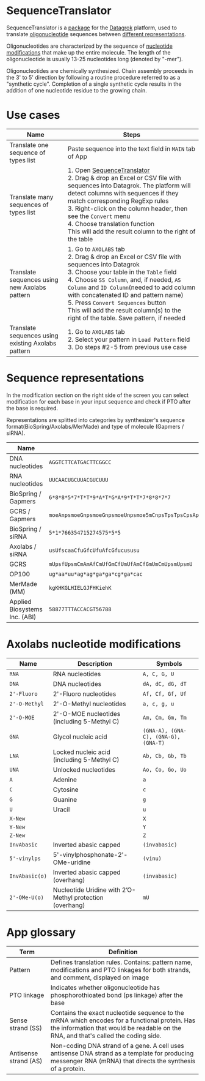# SequenceTranslator

SequenceTranslator is a [package](https://datagrok.ai/help/develop/develop#packages) for
the [Datagrok](https://datagrok.ai) platform, used to translate [oligonucleotide](https://en.wikipedia.org/wiki/Oligonucleotide) 
sequences between [different representations](https://github.com/datagrok-ai/public/tree/master/packages/SequenceTranslator#sequence-representations).

Oligonucleotides are characterized by the sequence of [nucleotide modifications](https://github.com/datagrok-ai/public/tree/master/packages/SequenceTranslator#axolabs-nucleotide-modifications) that make up the entire molecule. 
The length of the oligonucleotide is usually 13-25 nucleotides long (denoted by "-mer").

Oligonucleotides are chemically synthesized. Chain assembly proceeds in the 3' to 5' direction by following a routine
procedure referred to as a "synthetic cycle".
Completion of a single synthetic cycle results in the addition of one nucleotide residue to the growing chain.

# Use cases
| Name |  Steps  |
|---|---|
| Translate one sequence of types list | Paste sequence into the text field in `MAIN` tab of App |
| Translate many sequences of types list | 1. Open [SequenceTranslator](https://public.datagrok.ai/apps/Sequencetranslator/) <br/>2. Drag & drop an Excel or CSV file with sequences into Datagrok. The platform will detect columns with sequences if they match corresponding RegExp rules <br/>3. Right-click on the column header, then see the `Convert` menu <br/>4. Choose translation function <br/>This will add the result column to the right of the table|
| Translate sequences using new Axolabs pattern | 1. Go to `AXOLABS` tab <br/>2. Drag & drop an Excel or CSV file with sequences into Datagrok <br/>3. Choose your table in the `Table` field <br/>4. Choose `SS Column`, and, if needed, `AS Column` and `ID Column`(needed to add column with concatenated ID and pattern name) <br/>5. Press `Convert Sequences` button  <br/>This will add the result column(s) to the right of the table. Save pattern, if needed|
| Translate sequences using existing Axolabs pattern | 1. Go to `AXOLABS` tab <br/>2. Select your pattern in `Load Pattern` field <br/>3. Do steps #2-5 from previous use case |

# Sequence representations 

In the modification section on the right side of the screen you can select modification for each base in your input sequence
and check if PTO after the base is required.

Representations are splitted into categories by synthesizer's sequence format(BioSpring/Axolabs/MerMade) and type of molecule (Gapmers / siRNA). 

| Name | Example | Regular expression |
|---|---|---|
| DNA nucleotides | `AGGTCTTCATGACTTCGGCC` | `^[ATGC]{10,}$` |
| RNA nucleotides | `UUCAACUGCUUACGUCUUU` | `^[AUGC]{10,}$` |
| BioSpring / Gapmers | `6*8*8*5*7*T*T*9*A*T*G*A*9*T*T*7*8*8*7*7` | `^[*56789ATGC]{30,}$` |
| GCRS / Gapmers | `moeAnpsmoeGnpsmoeGnpsmoeUnpsmoe5mCnpsTpsTpsCpsApsTpsGpsApsCpsTpsTpsmoe5mCnpsmoeGnpsmoeGnpsmoe5mCnpsmoe5mC` | `^(?=.*moe)(?=.*5mC)(?=.*ps){30,}` |
| BioSpring / siRNA | `5*1*766354715274575*5*5` | `^[*1-8]{30,}$` |
| Axolabs / siRNA | `usUfscaaCfuGfcUfuAfcGfucususu` | `^[fsACGUacgu]{20,}$` |
| GCRS | `mUpsfUpsmCmAmAfCmUfGmCfUmUfAmCfGmUmCmUpsmUpsmU` | `^[fmpsACGU]{30,}$` |
| OP100 | `ug*aa*uu*ag*ag*ga*ga*cg*ga*cac` | `^[acgu*]{10,}$` |
| MerMade (MM) | `kgKHKGLHIELGJFHKiehK` | `^[IiJjKkLlEeFfGgHhQq]{10,}$` |
| Applied Biosystems Inc. (ABI) | `58877TTTACCACGT56788` | `^[5678ATGC]{10,}$` |

# Axolabs nucleotide modifications
| Name | Description | Symbols |
|---|---|---|
| `RNA` | RNA nucleotides | `A, C, G, U` |
| `DNA` | DNA nucleotides | `dA, dC, dG, dT` |
| `2'-Fluoro` | 2'-Fluoro nucleotides | `Af, Cf, Gf, Uf` |
| `2'-O-Methyl` | 2'-O-Methyl nucleotides | `a, c, g, u` |
| `2'-O-MOE` | 2'-O-MOE nucleotides (including 5-Methyl C) | `Am, Cm, Gm, Tm` |
| `GNA` | Glycol nucleic acid | `(GNA-A), (GNA-C), (GNA-G), (GNA-T)` |
| `LNA` | Locked nucleic acid (including 5-Methyl C) | `Ab, Cb, Gb, Tb` |
| `UNA` | Unlocked nucleotides | `Ao, Co, Go, Uo` |
| `A` | Adenine | `a` |
| `C` | Cytosine | `c` |
| `G` | Guanine | `g` |
| `U` | Uracil | `u` |
| `X-New` | | `X` |
| `Y-New` | | `Y` |
| `Z-New` | | `Z` |
| `InvAbasic` | Inverted abasic capped | `(invabasic)` |
| `5'-vinylps` | 5'-vinylphosphonate-2'-OMe-uridine | `(vinu)` |
| `InvAbasic(o)` | Inverted abasic capped (overhang) | `(invabasic)` |
| `2'-OMe-U(o)` | Nucleotide Uridine with 2’O-Methyl protection (overhang) | `mU` |

# App glossary

| Term |  Definition  |
|---|---|
| Pattern | Defines translation rules. Contains: pattern name, modifications and PTO linkages for both strands, and comment, displayed on image |
| PTO linkage | Indicates whether oligonucleotide has phosphorothioated bond (ps linkage) after the base |
| Sense strand (SS) | Contains the exact nucleotide sequence to the mRNA which encodes for a functional protein. Has the information that would be readable on the RNA, and that's called the coding side.|
| Antisense strand (AS) | Non-coding DNA strand of a gene. A cell uses antisense DNA strand as a template for producing messenger RNA (mRNA) that directs the synthesis of a protein. |
